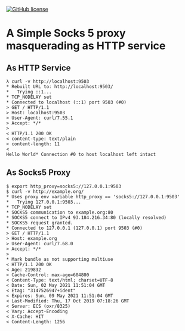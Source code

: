 [![GitHub license](https://img.shields.io/github/license/yamagl/stw)](https://github.com/yamagl/stw/blob/master/License) 
# A Simple Socks 5 proxy masquerading as HTTP service

## As HTTP Service 
```
λ curl -v http://localhost:9503
* Rebuilt URL to: http://localhost:9503/
*   Trying ::1...
* TCP_NODELAY set
* Connected to localhost (::1) port 9503 (#0)
> GET / HTTP/1.1
> Host: localhost:9503
> User-Agent: curl/7.55.1
> Accept: */*
>
< HTTP/1.1 200 OK
< content-type: text/plain
< content-length: 11
<
Hello World* Connection #0 to host localhost left intact
```


## As Socks5 Proxy

```
$ export http_proxy=socks5://127.0.0.1:9503
$ curl -v http://example.org/
* Uses proxy env variable http_proxy == 'socks5://127.0.0.1:9503'
*   Trying 127.0.0.1:9503...
* TCP_NODELAY set
* SOCKS5 communication to example.org:80
* SOCKS5 connect to IPv4 93.184.216.34:80 (locally resolved)
* SOCKS5 request granted.
* Connected to 127.0.0.1 (127.0.0.1) port 9503 (#0)
> GET / HTTP/1.1
> Host: example.org
> User-Agent: curl/7.68.0
> Accept: */*
>
* Mark bundle as not supporting multiuse
< HTTP/1.1 200 OK
< Age: 219832
< Cache-Control: max-age=604800
< Content-Type: text/html; charset=UTF-8
< Date: Sun, 02 May 2021 11:51:04 GMT
< Etag: "3147526947+ident"
< Expires: Sun, 09 May 2021 11:51:04 GMT
< Last-Modified: Thu, 17 Oct 2019 07:18:26 GMT
< Server: ECS (oxr/8325)
< Vary: Accept-Encoding
< X-Cache: HIT
< Content-Length: 1256
```

